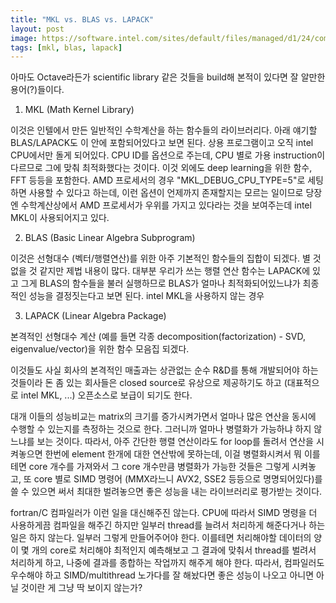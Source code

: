 ```yaml
---
title: "MKL vs. BLAS vs. LAPACK"
layout: post
image: https://software.intel.com/sites/default/files/managed/d1/24/components-offered-mkl.png
tags: [mkl, blas, lapack]
---
```


아마도 Octave라든가 scientific library 같은 것들을 build해 본적이 있다면 잘 알만한 용어(?)들이다.

1) MKL (Math Kernel Library)

이것은 인텔에서 만든 일반적인 수학계산을 하는 함수들의 라이브러리다. 아래 얘기할 BLAS/LAPACK도 이 안에 포함되어있다고 보면 된다. 상용 프로그램이고 오직 intel CPU에서만 돌게 되어있다. CPU ID를 옵션으로 주는데, CPU 별로 가용 instruction이 다르므로 그에 맞춰 최적화했다는 것이다. 이것 외에도 deep learning을 위한 함수, FFT 등등을 포함한다. AMD 프로세서의 경우 "MKL_DEBUG_CPU_TYPE=5"로 세팅하면 사용할 수 있다고 하는데, 이런 옵션이 언제까지 존재할지는 모르는 일이므로 당장엔 수학계산상에서 AMD 프로세서가 우위를 가지고 있다라는 것을 보여주는데 intel MKL이 사용되어지고 있다.

2) BLAS (Basic Linear Algebra Subprogram)

이것은 선형대수 (벡터/행렬연산)를 위한 아주 기본적인 함수들의 집합이 되겠다. 별 것 없을 것 같지만 제법 내용이 많다. 대부분 우리가 쓰는 행렬 연산 함수는 LAPACK에 있고 그게 BLAS의 함수들을 불러 실행하므로 BLAS가 얼마나 최적화되어있느냐가 최종적인 성능을 결정짓는다고 보면 된다. intel MKL을 사용하지 않는 경우 

3) LAPACK (Linear Algebra Package)

본격적인 선형대수 계산 (예를 들면 각종 decomposition(factorization) - SVD, eigenvalue/vector)을 위한 함수 모음집 되겠다.

이것들도 사실 회사의 본격적인 매출과는 상관없는 순수 R&D를 통해 개발되어야 하는 것들이라 돈 좀 있는 회사들은 closed source로 유상으로 제공하기도 하고 (대표적으로 intel MKL, ...) 오픈소스로 보급이 되기도 한다. 

대개 이들의 성능비교는 matrix의 크기를 증가시켜가면서 얼마나 많은 연산을 동시에 수행할 수 있는지를 측정하는 것으로 한다. 그러니까 얼마나 병렬화가 가능하냐 하지 않느냐를 보는 것이다. 따라서, 아주 간단한 행렬 연산이라도 for loop를 돌려서 연산을 시켜놓으면 한번에 element 한개에 대한 연산밖에 못하는데, 이걸 병렬화시켜서 뭐 이를테면 core 개수를 가져와서 그 core 개수만큼 병렬화가 가능한 것들은 그렇게 시켜놓고, 또 core 별로 SIMD 명령어 (MMX라느니 AVX2, SSE2 등등으로 명명되어있다)를 쓸 수 있으면 써서 최대한 벌려놓으면 좋은 성능을 내는 라이브러리로 평가받는 것이다. 

fortran/C 컴파일러가 이런 일을 대신해주진 않는다. CPU에 따라서 SIMD 명령을 더 사용하게끔 컴파일을 해주긴 하지만 일부러 thread를 늘려서 처리하게 해준다거나 하는 일은 하지 않는다. 일부러 그렇게 만들어주어야 한다. 이를테면 처리해야할 데이터의 양이 몇 개의 core로 처리해야 최적인지 예측해보고 그 결과에 맞춰서 thread를 벌려서 처리하게 하고, 나중에 결과를 종합하는 작업까지 해주게 해야 한다. 따라서, 컴파일러도 우수해야 하고 SIMD/multithread 노가다를 잘 해놨다면 좋은 성능이 나오고 아니면 아닐 것이란 게 그냥 딱 보이지 않는가?

